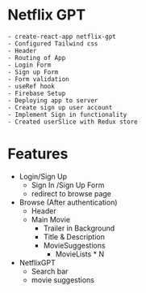 # Netflix GPT

    - create-react-app netflix-gpt
    - Configured Tailwind css
    - Header
    - Routing of App
    - Login Form
    - Sign up Form
    - Form validation
    - useRef hook
    - Firebase Setup
    - Deploying app to server
    - Create sign up user account
    - Implement Sign in functionality
    - Created userSlice with Redux store

# Features

- Login/Sign Up
  - Sign In /Sign Up Form
  - redirect to browse page
- Browse (After authentication)
  - Header
  - Main Movie
    - Trailer in Background
    - Title & Description
    - MovieSuggestions
      - MovieLists \* N
- NetflixGPT
  - Search bar
  - movie suggestions
